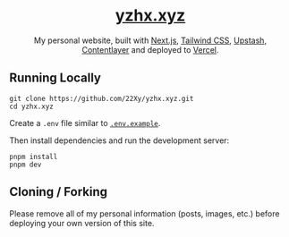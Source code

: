 <div align="center">
    <a href="https://yzhx.xyz"><h1 align="center">yzhx.xyz</h1></a>

My personal website, built with [Next.js](https://nextjs.org/), [Tailwind CSS](https://tailwindcss.com/), [Upstash](https://upstash.com?ref=chronark.com), [Contentlayer](https://www.contentlayer.dev/) and deployed to [Vercel](https://vercel.com/).

</div>

## Running Locally

```sh-session
git clone https://github.com/22Xy/yzhx.xyz.git
cd yzhx.xyz
```

Create a `.env` file similar to [`.env.example`](https://github.com/22Xy/yzhx.xyz/blob/main/.env.example).

Then install dependencies and run the development server:

```sh-session
pnpm install
pnpm dev
```

## Cloning / Forking

Please remove all of my personal information (posts, images, etc.) before deploying your own version of this site.
